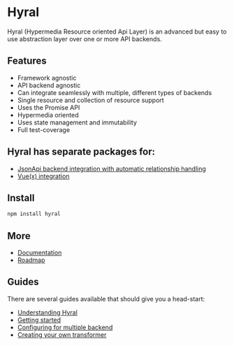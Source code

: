 # Hyral

Hyral (Hypermedia Resource oriented Api Layer) is an advanced but easy to use abstraction layer over one or more API
backends.

## Features
* Framework agnostic
* API backend agnostic
* Can integrate seamlessly with multiple, different types of backends
* Single resource and collection of resource support
* Uses the Promise API
* Hypermedia oriented
* Uses state management and immutability
* Full test-coverage


## Hyral has separate packages for:
* [JsonApi backend integration with automatic relationship handling](packages/json-api/README.md)
* [Vue(x) integration](packages/vue/README.md)

## Install

```bash
npm install hyral
```

## More

* [Documentation](packages/core/documentation/README.md)
* [Roadmap](packages/core/documentation/roadmap.md)

## Guides

There are several guides available that should give you a head-start:

* [Understanding Hyral](packages/core/documentation/Guides/understanding-hyral.md)
* [Getting started](packages/core/documentation/Guides/getting-started.md)
* [Configuring for multiple backend](packages/core/documentation/Guides/multiple-backends.md)
* [Creating your own transformer](packages/core/documentation/Guides/creating-transformers.md)
